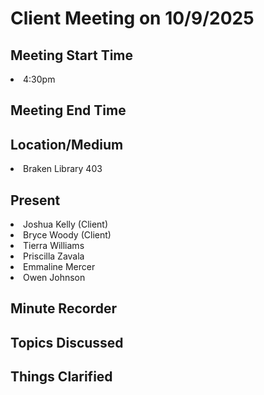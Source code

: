 <h1>Client Meeting on 10/9/2025</h1>

<h2>Meeting Start Time</h2>
<li>4:30pm</li>

<h2>Meeting End Time</h2>

<h2>Location/Medium</h2>
<li>Braken Library 403</li>

<h2>Present</h2>
<li>Joshua Kelly (Client)</li>
<li>Bryce Woody (Client)</li>
<li>Tierra Williams</li>
<li>Priscilla Zavala</li>
<li>Emmaline Mercer</li>
<li>Owen Johnson</li>

<h2>Minute Recorder</h2>
<h2>Topics Discussed</h2>
<h2>Things Clarified</h2>
